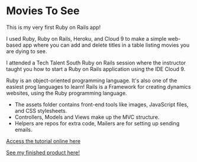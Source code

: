 Movies To See
=============

This is my very first Ruby on Rails app!   

I used Ruby, Ruby on Rails, Heroku, and Cloud 9 to make a simple web-based app where you can add and delete titles in a table listing movies you are dying to see. 

I attended a Tech Talent South Ruby on Rails session where the instructor taught you how to start a Ruby on Rails application using the IDE Cloud 9.
 
Ruby is an object-oriented programming language. It's also one of the easiest prog languages to learn!
Rails is a Framework for creating dynamics websites, using the Ruby programming language.

* The assets folder contains front-end tools like images, JavaScript files, and CSS stylesheets.
* Controllers, Models and Views make up the MVC structure.
* Helpers are repos for extra code, Mailers are for setting up sending emails.

[Access the tutorial online here](http://techtalentsouth.slides.com/techtalentsouth/zero-to-heroku-workshop?token=r_LQ9_iu#/)

[See my finished product here!](https://tts2.herokuapp.com/)
